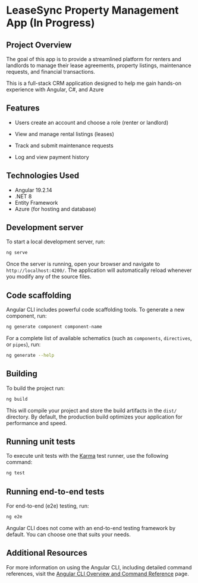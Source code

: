 # LeaseSync Property Management App (In Progress)

## Project Overview

The goal of this app is to provide a streamlined platform for renters and landlords to manage their lease agreements, property listings, maintenance requests, and financial transactions.

This is a full-stack CRM application designed to help me gain hands-on experience with Angular, C#, and Azure

## Features

- Users create an account and choose a role (renter or landlord)

- View and manage rental listings (leases)

- Track and submit maintenance requests

- Log and view payment history

## Technologies Used

- Angular 19.2.14
- .NET 8
- Entity Framework
- Azure (for hosting and database)

## Development server

To start a local development server, run:

```bash
ng serve
```

Once the server is running, open your browser and navigate to `http://localhost:4200/`. The application will automatically reload whenever you modify any of the source files.

## Code scaffolding

Angular CLI includes powerful code scaffolding tools. To generate a new component, run:

```bash
ng generate component component-name
```

For a complete list of available schematics (such as `components`, `directives`, or `pipes`), run:

```bash
ng generate --help
```

## Building

To build the project run:

```bash
ng build
```

This will compile your project and store the build artifacts in the `dist/` directory. By default, the production build optimizes your application for performance and speed.

## Running unit tests

To execute unit tests with the [Karma](https://karma-runner.github.io) test runner, use the following command:

```bash
ng test
```

## Running end-to-end tests

For end-to-end (e2e) testing, run:

```bash
ng e2e
```

Angular CLI does not come with an end-to-end testing framework by default. You can choose one that suits your needs.

## Additional Resources

For more information on using the Angular CLI, including detailed command references, visit the [Angular CLI Overview and Command Reference](https://angular.dev/tools/cli) page.
